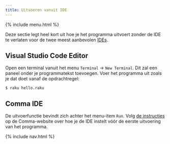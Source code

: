 ```yaml
---
title: Uitvoeren vanuit IDE
---
```


{% include menu.html %}

Deze sectie legt heel kort uit hoe je het programma uitvoert zonder de IDE te verlaten voor de twee meest aanbevolen [IDEs](../../editors-and-ides).

## Visual Studio Code Editor

Open een terminal vanuit het menu `Terminal` → `New Terminal`. Dit zal een paneel onder je programmatekst toevoegen. Voer het programma uit zoals je dat doet vanaf de opdrachtregel:

```console
$ raku hello.raku
```

## Comma IDE

De uitvoerfunctie bevindt zich achter het menu-item `Run`. Volg [de instructies](https://commaide.com/docs/running) op de Comma-website over hoe je de IDE instelt vóór de eerste uitvoering van het programma.

{% include nav.html %}